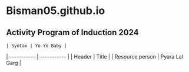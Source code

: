 # Bisman05.github.io
## Activity Program of Induction 2024
	| Syntax | Yo Yo Baby |
| ----------- | ----------- |
| Header | Title |
| Resource person | Pyara Lal Garg |



